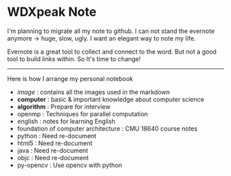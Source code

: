 WDXpeak Note
===========

I'm planning to migrate all my note to github. I can not stand the evernote anymore -> huge, slow, ugly. I want an elegant way to note my life.

Evernote is a great tool to collect and connect to the word. But not a good tool to build links within. So It's time to change!

---

Here is how I arrange my personal notebook

+ *image*     : contains all the images used in the markdown
+ **computer**  : basic & important knowledge about computer science
+ **algorithm** : Prepare for interview
+ openmp    : Techniques for parallel computation
+ english   : notes for learning English
+ foundation of computer architecture : CMU 18640 course notes
+ python    : Need re-document
+ html5     : Need re-document
+ java      : Need re-document
+ objc      : Need re-document
+ py-opencv : Use opencv with python
